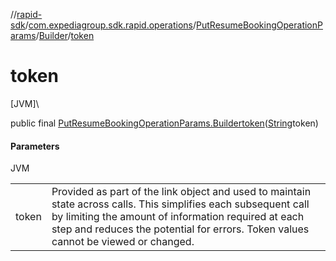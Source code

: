 //[rapid-sdk](../../../../index.md)/[com.expediagroup.sdk.rapid.operations](../../index.md)/[PutResumeBookingOperationParams](../index.md)/[Builder](index.md)/[token](token.md)

# token

[JVM]\

public final [PutResumeBookingOperationParams.Builder](index.md)[token](token.md)([String](https://docs.oracle.com/javase/8/docs/api/java/lang/String.html)token)

#### Parameters

JVM

| | |
|---|---|
| token | Provided as part of the link object and used to maintain state across calls. This simplifies each subsequent call by limiting the amount of information required at each step and reduces the potential for errors. Token values cannot be viewed or changed. |
